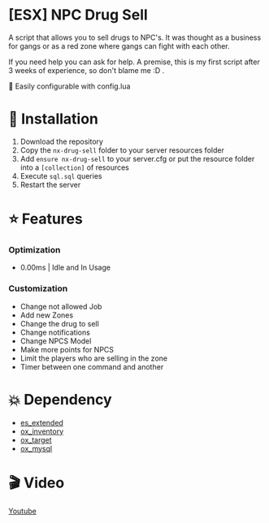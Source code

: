 # [ESX] NPC Drug Sell

A script that allows you to sell drugs to NPC's. It was thought as a business for gangs or as a red zone where gangs can fight with each other.

If you need help you can ask for help. A premise, this is my first script after 3 weeks of experience, so don't blame me :D .

🚀 Easily configurable with config.lua

# 🔗 Installation
1. Download the repository
2. Copy the `nx-drug-sell` folder to your server resources folder
3. Add `ensure nx-drug-sell` to your server.cfg or put the resource folder into a `[collection]` of resources
4. Execute `sql.sql` queries
5. Restart the server

# ⭐ Features

### Optimization
  * 0.00ms | Idle and In Usage
### Customization
  * Change not allowed Job
  * Add new Zones
  * Change the drug to sell
  * Change notifications
  * Change NPCS Model
  * Make more points for NPCS
  * Limit the players who are selling in the zone
  * Timer between one command and another 

# 💥 Dependency
- [es_extended](https://github.com/esx-framework/esx-legacy/tree/main/%5Besx%5D/es_extended)
- [ox_inventory](https://github.com/overextended/ox_inventory)
- [ox_target](https://github.com/overextended/ox_target)
- [ox_mysql](https://github.com/overextended/oxmysql)

# 🎬 Video
[Youtube](https://youtu.be/hc5h93AZcXU)
